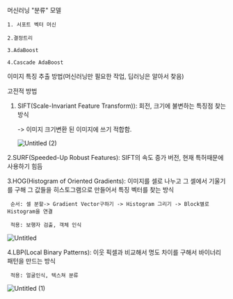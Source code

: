 머신러닝 "분류" 모델

    1. 서포트 벡터 머신

    2.결정트리

    3.AdaBoost

    4.Cascade AdaBoost

이미지 특징 추출 방법(머신러닝만 필요한 작업, 딥러닝은 알아서 찾음)

고전적 방법

1. SIFT(Scale-Invariant Feature Transform)): 회전, 크기에 불변하는 특징점 찾는 방식

     -> 이미지 크기변환 된 이미지에 쓰기 적합함.
    
    ![Untitled (2)](https://github.com/Copy-Fox/Study/assets/154932134/6121fa5c-cc6b-4268-95d5-3cea3a91e99f)

 2.SURF(Speeded-Up Robust Features): SIFT의 속도 증가 버전, 현재 특허때문에 사용하기 힘듬

 3.HOG(Histogram of Oriented Gradients): 이미지를 셀로 나누고 그 셀에서 기울기를 구해 그 값들을 히스토그램으로 만들어서 특징 벡터를 찾는 방식
 
     순서: 셀 분할-> Gradient Vector구하기 -> Histogram 그리기 -> Block별로 Histogram을 연결

     적용: 보행자 검출, 객체 인식
 
   ![Untitled](https://github.com/Copy-Fox/Study/assets/154932134/daea4821-7aee-4468-a070-935c266a611c)

 4.LBP(Local Binary Patterns): 이웃 픽셀과 비교해서 명도 차이를 구해서 바이너리 패턴을 만드는 방식

     적용: 얼굴인식, 텍스쳐 분류

   ![Untitled (1)](https://github.com/Copy-Fox/Study/assets/154932134/9e049b8d-0e4c-4049-b160-6b83ca52bbe0)

